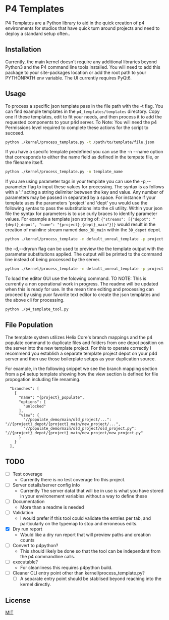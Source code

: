 # P4 Templates

P4 Templates are a Python library to aid in the quick creation of p4 environments for studios that have quick turn around projects and need to deploy a standard setup often..

## Installation

Currently, the main kernel doesn't require any additional libraries beyond Python3 and the P4 command line tools installed.
You will need to add this package to your site-packages location or add the root path to your PYTHONPATH env variable.
The UI currently requires PyQt6. 

## Usage

To process a specific json template pass in the file path with the -t flag. 
You can find example templates in the `p4_templates/templates` directory. Copy one if these templates, edit to fit your needs, and then process it to add the requested components to your p4d server. To Note: You will need the p4 Permissions level required to complete these actions for the script to succeed.

```bash
python ./kernel/process_template.py -t /path/to/template/file.json
```

If you have a specifc template predefined you can use the -n --name option that corresponds to either the name field as defined in the tempate file, or the filename itself.

```bash
python ./kernel/process_template.py -n template_name
```

If you are using parameter tags in your template you can use the -p,--parameter flag to input these values for processing. 
The syntax is as follows with a ':' acting a string delimiter between the key and value. 
Any number of parameters may be passed in separated by a space.
For instance if your template uses the parameters 'project' and 'dept' you would use the following syntax to pass the substitutions into the cli utility. 
Within your json file the syntax for parameters is to use curly braces to identify parameter values. 
For example a template json string of: 
`{"streams": [{"depot": "{dept}_depot", "name": "{project}_{dept}_main"}]}` would result in the creation of mainline stream named `demo_3D_main` within the `3D_depot` depot.

```bash
python ./kernel/process_template -n default_unreal_template -p project:demo dept:3D
```

the -d,--dryrun flag can be used to preview the the template output with the parameter substitutions applied. The output will be printed to the command line instead of being processed by the server. 

```bash
python ./kernel/process_template -n default_unreal_template -p project:demo dept:3D -d
```

To load the editor GUI use the folowing command.
TO NOTE: This is currently a non operational work in progress. The readme will be updated when this is ready for use. In the mean time editing and processing can proceed by using yuor favorite text editor to create the json templates and the above cli for processing. 

```bash
python ./p4_template_tool.py
```

## File Population

The template system utilizes Helix Core's branch mappings and the p4 populate command to duplicate files and folders from one depot position on the server into the new template project. For this to operate correctly I recommend you establish a separate template project depot on your p4d server and then use those boilerplate setups as your duplication source.

For example, in the following snippet we see the branch mapping section from a p4 setup template showing how the view section is defined for file propogation including file renaming.
 
```
  "branches": [
    {
      "name": "{project}_populate",
      "options": [
        "unlocked"
      ],
      "view": {
        "//populate_demo/main/old_project/...": "//{project}_depot/{project}_main/new_project/...",
        "//populate_demo/main/old_project/old_project.py": "//{project}_depot/{project}_main/new_project/new_project.py"
      }
    }
  ],
```

## TODO
- [ ] Test coverage
  - Currently there is no test coverage fro this project.
- [ ] Server details/server config info
  - Currently The server datat that will be in use is what you have stored in your environement variables without a way to define these 
- [ ] Documentation
  - More than a readme is needed 
- [ ] Validation 
  - I would prefer if this tool could validate the entries per tab, and particularly on the typemap to stop and erroneous edits.
- [X] Dry run report
  - Would like a dry run report that will preview paths and creation counts
- [ ] Convert to p4python?
  - This should likely be done so that the tool can be independant from the p4 commandline calls.
- [ ] executable?
  - For cleanliness this requires p4python build.
- [ ] Cleaner CLI entry point other than kernel/process_template.py?
  - [ ] A separate entry point should be stablised beyond reaching into the kernel directly.
 
## License

[MIT](https://choosealicense.com/licenses/mit/)